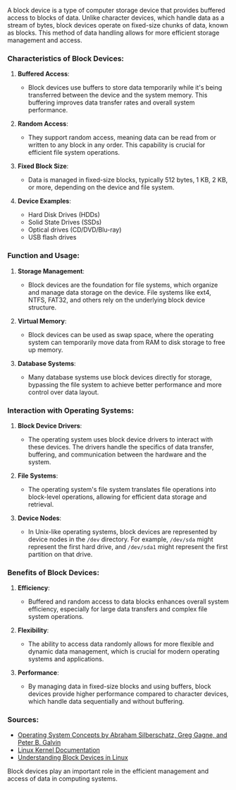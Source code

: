 A block device is a type of computer storage device that provides buffered access to blocks of data. Unlike character devices, which handle data as a stream of bytes, block devices operate on fixed-size chunks of data, known as blocks. This method of data handling allows for more efficient storage management and access.

### Characteristics of Block Devices:

1. **Buffered Access**:
   - Block devices use buffers to store data temporarily while it's being transferred between the device and the system memory. This buffering improves data transfer rates and overall system performance.

2. **Random Access**:
   - They support random access, meaning data can be read from or written to any block in any order. This capability is crucial for efficient file system operations.

3. **Fixed Block Size**:
   - Data is managed in fixed-size blocks, typically 512 bytes, 1 KB, 2 KB, or more, depending on the device and file system.

4. **Device Examples**:
   - Hard Disk Drives (HDDs)
   - Solid State Drives (SSDs)
   - Optical drives (CD/DVD/Blu-ray)
   - USB flash drives

### Function and Usage:

1. **Storage Management**:
   - Block devices are the foundation for file systems, which organize and manage data storage on the device. File systems like ext4, NTFS, FAT32, and others rely on the underlying block device structure.

2. **Virtual Memory**:
   - Block devices can be used as swap space, where the operating system can temporarily move data from RAM to disk storage to free up memory.

3. **Database Systems**:
   - Many database systems use block devices directly for storage, bypassing the file system to achieve better performance and more control over data layout.

### Interaction with Operating Systems:

1. **Block Device Drivers**:
   - The operating system uses block device drivers to interact with these devices. The drivers handle the specifics of data transfer, buffering, and communication between the hardware and the system.

2. **File Systems**:
   - The operating system's file system translates file operations into block-level operations, allowing for efficient data storage and retrieval.

3. **Device Nodes**:
   - In Unix-like operating systems, block devices are represented by device nodes in the `/dev` directory. For example, `/dev/sda` might represent the first hard drive, and `/dev/sda1` might represent the first partition on that drive.

### Benefits of Block Devices:

1. **Efficiency**:
   - Buffered and random access to data blocks enhances overall system efficiency, especially for large data transfers and complex file system operations.

2. **Flexibility**:
   - The ability to access data randomly allows for more flexible and dynamic data management, which is crucial for modern operating systems and applications.

3. **Performance**:
   - By managing data in fixed-size blocks and using buffers, block devices provide higher performance compared to character devices, which handle data sequentially and without buffering.

### Sources:
- [Operating System Concepts by Abraham Silberschatz, Greg Gagne, and Peter B. Galvin](https://www.amazon.com/Operating-System-Concepts-Abraham-Silberschatz/dp/1118063333)
- [Linux Kernel Documentation](https://www.kernel.org/doc/html/latest/)
- [Understanding Block Devices in Linux](https://opensource.com/article/18/11/understanding-linux-block-devices)

Block devices play an important role in the efficient management and access of data in computing systems.
